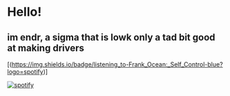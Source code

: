 # Hello!

## im endr, a sigma that is lowk only a tad bit good at making drivers




[(https://img.shields.io/badge/listening_to-Frank_Ocean:_Self_Control-blue?logo=spotify)]

[![spotify](https://nocache.advaith.workers.dev?url=https://img.shields.io/endpoint?url=https://dev.discordprofiles.me/api/badge/spotify/276544649148235776)](https://dev.discordprofiles.me/openspotify/276544649148235776)
